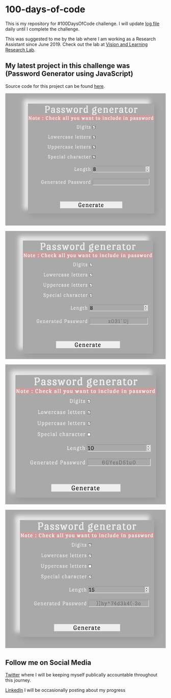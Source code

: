 # 100-days-of-code
 This is my repository for #100DaysOfCode challenge. I will update [log file](log.md) daily until I complete the challenge. 
 
 This was suggested to me by the lab where I am working as a Research Assistant since June 2019. Check out the lab at [Vision and Learning Research Lab](http://vision-learning.media-tics.net/).

## My latest project in this challenge was (Password Generator using JavaScript)

 Source code for this project can be found [here](code/Day005-PasswordGenerator/).

 ![password-generator-image-01](images/Day005/password-generator-1.png)

 ![password-generator-image-02](images/Day005/password-generator-2.png)

 ![password-generator-image-03](images/Day005/password-generator-3.png)

 ![password-generator-image-04](images/Day005/password-generator-4.png)

## Follow me on Social Media

 [Twitter](https://twitter.com/Shaykhiyan) where I will be keeping myself publically accountable throughout this journey.

 [LinkedIn](https://www.linkedin.com/in/its-abdullah-aslam/) I will be occasionally posting about my progress